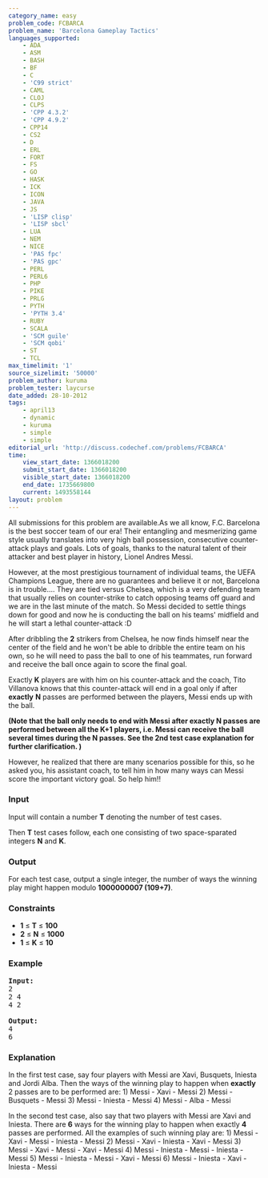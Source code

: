 ```yaml
---
category_name: easy
problem_code: FCBARCA
problem_name: 'Barcelona Gameplay Tactics'
languages_supported:
    - ADA
    - ASM
    - BASH
    - BF
    - C
    - 'C99 strict'
    - CAML
    - CLOJ
    - CLPS
    - 'CPP 4.3.2'
    - 'CPP 4.9.2'
    - CPP14
    - CS2
    - D
    - ERL
    - FORT
    - FS
    - GO
    - HASK
    - ICK
    - ICON
    - JAVA
    - JS
    - 'LISP clisp'
    - 'LISP sbcl'
    - LUA
    - NEM
    - NICE
    - 'PAS fpc'
    - 'PAS gpc'
    - PERL
    - PERL6
    - PHP
    - PIKE
    - PRLG
    - PYTH
    - 'PYTH 3.4'
    - RUBY
    - SCALA
    - 'SCM guile'
    - 'SCM qobi'
    - ST
    - TCL
max_timelimit: '1'
source_sizelimit: '50000'
problem_author: kuruma
problem_tester: laycurse
date_added: 28-10-2012
tags:
    - april13
    - dynamic
    - kuruma
    - simple
    - simple
editorial_url: 'http://discuss.codechef.com/problems/FCBARCA'
time:
    view_start_date: 1366018200
    submit_start_date: 1366018200
    visible_start_date: 1366018200
    end_date: 1735669800
    current: 1493558144
layout: problem
---
```

All submissions for this problem are available.As we all know, F.C. Barcelona is the best soccer team of our era! Their entangling and mesmerizing game style usually translates into very high ball possession, consecutive counter-attack plays and goals. Lots of goals, thanks to the natural talent of their attacker and best player in history, Lionel Andres Messi.

However, at the most prestigious tournament of individual teams, the UEFA Champions League, there are no guarantees and believe it or not, Barcelona is in trouble.... They are tied versus Chelsea, which is a very defending team that usually relies on counter-strike to catch opposing teams off guard and we are in the last minute of the match. So Messi decided to settle things down for good and now he is conducting the ball on his teams' midfield and he will start a lethal counter-attack :D

After dribbling the **2** strikers from Chelsea, he now finds himself near the center of the field and he won't be able to dribble the entire team on his own, so he will need to pass the ball to one of his teammates, run forward and receive the ball once again to score the final goal.

Exactly **K** players are with him on his counter-attack and the coach, Tito Villanova knows that this counter-attack will end in a goal only if after **exactly** **N** passes are performed between the players, Messi ends up with the ball.

 **(Note that the ball only needs to end with Messi after exactly N passes are performed between all the K+1 players, i.e. Messi can receive the ball several times during the N passes. See the 2nd test case explanation for further clarification. )**

However, he realized that there are many scenarios possible for this, so he asked you, his assistant coach, to tell him in how many ways can Messi score the important victory goal. So help him!!

### Input

Input will contain a number **T** denoting the number of test cases.

Then **T** test cases follow, each one consisting of two space-sparated integers **N** and **K**.

### Output

For each test case, output a single integer, the number of ways the winning play might happen modulo **1000000007 (109+7)**.

### Constraints

- **1** ≤ **T** ≤ **100**
- **2** ≤ **N** ≤ **1000**
- **1** ≤ **K** ≤ **10**

### Example

<pre>
<b>Input:</b>
2
2 4
4 2

<b>Output:</b>
4
6
</pre>
### Explanation

In the first test case, say four players with Messi are Xavi, Busquets, Iniesta and Jordi Alba. Then the ways of the winning play to happen when **exactly** 2 passes are to be performed are:
1\) Messi - Xavi - Messi
2\) Messi - Busquets - Messi
3\) Messi - Iniesta - Messi
4\) Messi - Alba - Messi

In the second test case, also say that two players with Messi are Xavi and Iniesta. There are **6** ways for the winning play to happen when exactly **4** passes are performed. All the examples of such winning play are:
1\) Messi - Xavi - Messi - Iniesta - Messi
2\) Messi - Xavi - Iniesta - Xavi - Messi
3\) Messi - Xavi - Messi - Xavi - Messi
4\) Messi - Iniesta - Messi - Iniesta - Messi
5\) Messi - Iniesta - Messi - Xavi - Messi
6\) Messi - Iniesta - Xavi - Iniesta - Messi
